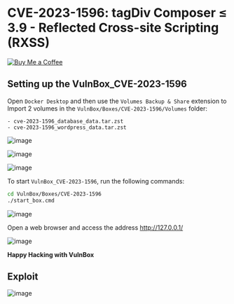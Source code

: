 # CVE-2023-1596: tagDiv Composer ≤ 3.9 - Reflected Cross-site Scripting (RXSS)
[![Buy Me a Coffee](https://www.buymeacoffee.com/assets/img/custom_images/orange_img.png)](https://www.buymeacoffee.com/truocphan)

## Setting up the VulnBox_CVE-2023-1596
Open `Docker Desktop` and then use the `Volumes Backup & Share` extension to Import 2 volumes in the `VulnBox/Boxes/CVE-2023-1596/Volumes` folder:
```
- cve-2023-1596_database_data.tar.zst
- cve-2023-1596_wordpress_data.tar.zst
```

![image](https://user-images.githubusercontent.com/57470560/234548175-86c4e648-1038-4660-9d3c-7ee6223d697b.png)

![image](https://user-images.githubusercontent.com/57470560/234548266-44968448-df8e-4e86-afa8-bdd3f560e197.png)

![image](https://user-images.githubusercontent.com/57470560/234548329-a5c7e785-84c9-449b-86b3-31f1f00ab27c.png)

To start `VulnBox_CVE-2023-1596`, run the following commands:
```bash
cd VulnBox/Boxes/CVE-2023-1596
./start_box.cmd
```

![image](https://user-images.githubusercontent.com/57470560/234548739-58e95aab-862f-4bf8-a78a-104b2689ebce.png)

Open a web browser and access the address http://127.0.0.1/

![image](https://user-images.githubusercontent.com/57470560/234548801-450db115-8bda-4586-82ff-8d3ba54cab77.png)

**Happy Hacking with VulnBox**

## Exploit
![image](https://user-images.githubusercontent.com/57470560/233776313-f9d18dda-6b9a-483d-85e9-03a522a594aa.png)
